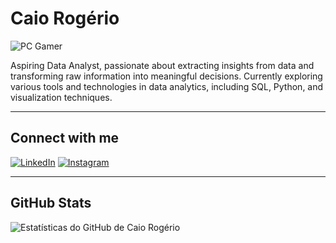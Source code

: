 # Caio Rogério

![PC Gamer](https://www.comececomopedireito.com.br/blog/wp-content/uploads/2024/02/analise-de-dados-com-power-bi.jpg)

Aspiring Data Analyst, passionate about extracting insights from data and transforming raw information into meaningful decisions. Currently exploring various tools and technologies in data analytics, including SQL, Python, and visualization techniques.

---

## Connect with me

[![LinkedIn](https://img.shields.io/badge/LinkedIn-%230077B5.svg?style=for-the-badge&logo=linkedin&logoColor=white)](https://www.linkedin.com/in/caio-rog%C3%A9rio-19880b201/) 
[![Instagram](https://img.shields.io/badge/Instagram-%23E4405F.svg?style=for-the-badge&logo=instagram&logoColor=white)](https://www.instagram.com/caiormerces/)

---

## GitHub Stats

![Estatísticas do GitHub de Caio Rogério](https://github-readme-stats.vercel.app/api?username=Caiomerces&show_icons=true&theme=radical)
